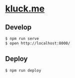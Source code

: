 # [kluck.me](//kluck.me/)

## Develop

```bash
$ npm run serve
$ open http://localhost:8000/
```

## Deploy

```bash
$ npm run deploy
```
